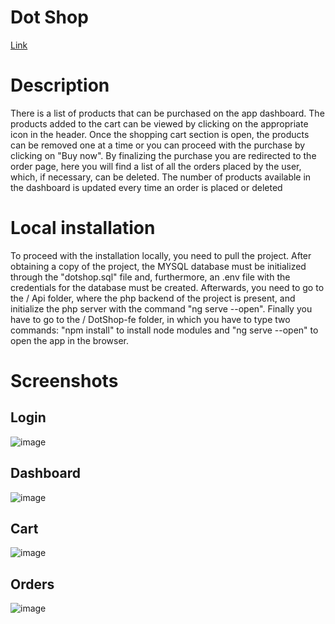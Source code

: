 # Dot Shop

[Link](https://dotshop.altervista.org/)

# Description

There is a list of products that can be purchased on the app dashboard. The products added to the cart can be viewed by clicking on the appropriate icon in the header.
Once the shopping cart section is open, the products can be removed one at a time or you can proceed with the purchase by clicking on "Buy now". By finalizing the purchase you are redirected to the order page, here you will find a list of all the orders placed by the user, which, if necessary, can be deleted.
The number of products available in the dashboard is updated every time an order is placed or deleted

# Local installation

To proceed with the installation locally, you need to pull the project. After obtaining a copy of the project, the MYSQL database must be initialized through the "dotshop.sql" file and, furthermore, an .env file with the credentials for the database must be created. Afterwards, you need to go to the / Api folder, where the php backend of the project is present, and initialize the php server with the command "ng serve --open".
Finally you have to go to the / DotShop-fe folder, in which you have to type two commands: "npm install" to install node modules and "ng serve --open" to open the app in the browser.

# Screenshots

## Login
![image](https://user-images.githubusercontent.com/94740917/182541253-b4aa2648-d3e9-46de-8901-e74b59eaf224.png)

## Dashboard
![image](https://user-images.githubusercontent.com/94740917/182541401-570bf8bb-3ca4-4895-8c18-4eb5a60e0c95.png)

## Cart 
![image](https://user-images.githubusercontent.com/94740917/182541548-5f9a8225-40ed-4ad9-bd6d-fae5f5c8a117.png)

## Orders
![image](https://user-images.githubusercontent.com/94740917/182541676-317feb88-76b7-4601-a85d-d568d41562a1.png)
